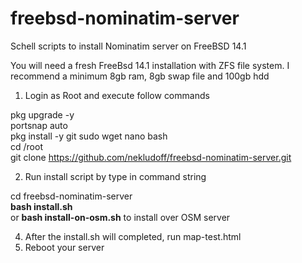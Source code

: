 # freebsd-nominatim-server
Schell scripts to install Nominatim server on FreeBSD 14.1

You will need a fresh FreeBsd 14.1 installation with ZFS file system. I recommend a minimum 8gb ram, 8gb swap file and 100gb hdd

1. Login as Root and execute follow commands <br>

pkg upgrade -y <br>
portsnap auto <br>
pkg install -y git sudo wget nano bash<br>
cd /root <br>
git clone https://github.com/nekludoff/freebsd-nominatim-server.git <br>

2. Run install script by type in command string 

cd freebsd-nominatim-server <br>
<b>bash install.sh</b>
<br> 
or
<b>bash install-on-osm.sh</b> to install over OSM server
<br> 

4. After the install.sh will completed, run map-test.html
5. Reboot your server
